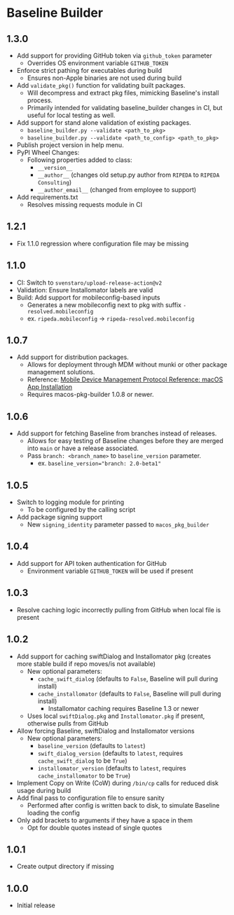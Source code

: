 # Baseline Builder

## 1.3.0
- Add support for providing GitHub token via `github_token` parameter
  - Overrides OS environment variable `GITHUB_TOKEN`
- Enforce strict pathing for executables during build
  - Ensures non-Apple binaries are not used during build
- Add `validate_pkg()` function for validating built packages.
  - Will decompress and extract pkg files, mimicking Baseline's install process.
  - Primarily intended for validating baseline_builder changes in CI, but useful for local testing as well.
- Add support for stand alone validation of existing packages.
  - `baseline_builder.py --validate <path_to_pkg>`
  - `baseline_builder.py --validate <path_to_config> <path_to_pkg>`
- Publish project version in help menu.
- PyPI Wheel Changes:
  - Following properties added to class:
    - `__version__`
    - `__author__` (changes old setup.py author from `RIPEDA` to `RIPEDA Consulting`)
    - `__author_email__` (changed from employee to support)
- Add requirements.txt
  - Resolves missing requests module in CI

## 1.2.1
- Fix 1.1.0 regression where configuration file may be missing

## 1.1.0
- CI: Switch to `svenstaro/upload-release-action@v2`
- Validation: Ensure Installomator labels are valid
- Build: Add support for mobileconfig-based inputs
  - Generates a new mobileconfig next to pkg with suffix `-resolved.mobileconfig`
  - ex. `ripeda.mobileconfig` -> `ripeda-resolved.mobileconfig`

## 1.0.7
- Add support for distribution packages.
  - Allows for deployment through MDM without munki or other package management solutions.
  - Reference: [Mobile Device Management Protocol Reference: macOS App Installation](https://developer.apple.com/business/documentation/MDM-Protocol-Reference.pdf)
  - Requires macos-pkg-builder 1.0.8 or newer.

## 1.0.6
- Add support for fetching Baseline from branches instead of releases.
  - Allows for easy testing of Baseline changes before they are merged into `main` or have a release associated.
  - Pass `branch: <branch_name>` to `baseline_version` parameter.
    - ex. `baseline_version="branch: 2.0-beta1"`

## 1.0.5
- Switch to logging module for printing
  - To be configured by the calling script
- Add package signing support
  - New `signing_identity` parameter passed to `macos_pkg_builder`

## 1.0.4
- Add support for API token authentication for GitHub
  - Environment variable `GITHUB_TOKEN` will be used if present

## 1.0.3
- Resolve caching logic incorrectly pulling from GitHub when local file is present

## 1.0.2
- Add support for caching swiftDialog and Installomator pkg (creates more stable build if repo moves/is not available)
  - New optional parameters:
    - `cache_swift_dialog` (defaults to `False`, Baseline will pull during install)
    - `cache_installomator` (defaults to `False`, Baseline will pull during install)
      - Installomator caching requires Baseline 1.3 or newer
  - Uses local `swiftDialog.pkg` and `Installomator.pkg` if present, otherwise pulls from GitHub
- Allow forcing Baseline, swiftDialog and Installomator versions
  - New optional parameters:
    - `baseline_version` (defaults to `latest`)
    - `swift_dialog_version` (defaults to `latest`, requires `cache_swift_dialog` to be `True`)
    - `installomator_version` (defaults to `latest`, requires `cache_installomator` to be `True`)
- Implement Copy on Write (CoW) during `/bin/cp` calls for reduced disk usage during build
- Add final pass to configuration file to ensure sanity
  - Performed after config is written back to disk, to simulate Baseline loading the config
- Only add brackets to arguments if they have a space in them
  - Opt for double quotes instead of single quotes

## 1.0.1
- Create output directory if missing

## 1.0.0
- Initial release